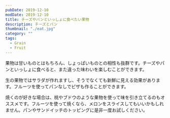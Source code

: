 ```yaml
---
pubDate: 2019-12-10
modDate: 2019-12-10
title: チーズやパンといっしょに食べたい果物
description: チーズとパン
thumbnail: "./eat.jpg"
category: ""
tags:
  - Grain
  - Fruit
---
```


果物は甘いものとはもちろん、しょっぱいものとの相性も抜群です。チーズやパンといっしょに食べると、また違った味わいを楽しむことができます。

生の果物ではサラダが作れますし、そうでなくても新鮮に見える効果があります。フルーツを使ってパンなしでピザも作ることができます。

焼くのが好きな場合は、桃やブドウのような果物を使って味を引き立てるのもオススメです。フルーツを使って焼くなら、メロンをスライスしてもいいかもしれません。パンやサンドイッチのトッピングに是非一度お試しください。

